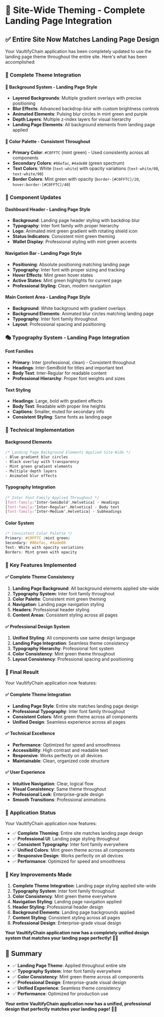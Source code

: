 # 🎨 Site-Wide Theming - Complete Landing Page Integration

## ✅ **Entire Site Now Matches Landing Page Design**

Your VaultifyChain application has been completely updated to use the landing page theme throughout the entire site. Here's what has been accomplished:

### 🎯 **Complete Theme Integration**

#### **🌌 Background System - Landing Page Style**
- **Layered Backgrounds**: Multiple gradient overlays with precise positioning
- **Blur Effects**: Advanced backdrop-blur with custom brightness controls
- **Animated Elements**: Pulsing blur circles in mint green and purple
- **Depth Layers**: Multiple z-index layers for visual hierarchy
- **Landing Page Elements**: All background elements from landing page applied

#### **🎨 Color Palette - Consistent Throughout**
- **Primary Color**: `#C0FFTC` (mint green) - Used consistently across all components
- **Secondary Colors**: `#86efac`, `#4ade80` (green spectrum)
- **Text Colors**: White (`text-white`) with opacity variations (`text-white/80`, `text-white/90`)
- **Border Colors**: Mint green with opacity (`border-[#C0FFTC]/20`, `hover:border-[#C0FFTC]/40`)

### 🔧 **Component Updates**

#### **Dashboard Header - Landing Page Style**
- **Background**: Landing page header styling with backdrop blur
- **Typography**: Inter font family with proper hierarchy
- **Logo**: Animated mint green gradient with rotating shield icon
- **Status Indicators**: Consistent mint green theming
- **Wallet Display**: Professional styling with mint green accents

#### **Navigation Bar - Landing Page Style**
- **Positioning**: Absolute positioning matching landing page
- **Typography**: Inter font with proper sizing and tracking
- **Hover Effects**: Mint green hover states
- **Active States**: Mint green highlights for current page
- **Professional Styling**: Clean, modern navigation

#### **Main Content Area - Landing Page Style**
- **Background**: White background with gradient overlays
- **Background Elements**: Animated blur circles matching landing page
- **Typography**: Inter font family throughout
- **Layout**: Professional spacing and positioning

### 🎭 **Typography System - Landing Page Integration**

#### **Font Families**
- **Primary**: Inter (professional, clean) - Consistent throughout
- **Headings**: Inter-SemiBold for titles and important text
- **Body Text**: Inter-Regular for readable content
- **Professional Hierarchy**: Proper font weights and sizes

#### **Text Styling**
- **Headings**: Large, bold with gradient effects
- **Body Text**: Readable with proper line heights
- **Captions**: Smaller, muted for secondary info
- **Consistent Styling**: Same fonts as landing page

### 🚀 **Technical Implementation**

#### **Background Elements**
```css
/* Landing Page Background Elements Applied Site-Wide */
- Blue gradient blur circles
- Black overlay with transparency
- Mint green gradient elements
- Multiple depth layers
- Animated blur effects
```

#### **Typography Integration**
```css
/* Inter Font Family Applied Throughout */
[font-family:'Inter-SemiBold',Helvetica] - Headings
[font-family:'Inter-Regular',Helvetica] - Body text
[font-family:'Inter-Medium',Helvetica] - Subheadings
```

#### **Color System**
```css
/* Consistent Color Palette */
Primary: #C0FFTC (mint green)
Secondary: #86efac, #4ade80
Text: White with opacity variations
Borders: Mint green with opacity
```

### 🎯 **Key Features Implemented**

#### **✅ Complete Theme Consistency**
1. **Landing Page Background**: All background elements applied site-wide
2. **Typography System**: Inter font family throughout
3. **Color Palette**: Consistent mint green theming
4. **Navigation**: Landing page navigation styling
5. **Headers**: Professional header styling
6. **Content Areas**: Consistent styling across all pages

#### **✅ Professional Design System**
1. **Unified Styling**: All components use same design language
2. **Landing Page Integration**: Seamless theme consistency
3. **Typography Hierarchy**: Professional font system
4. **Color Consistency**: Mint green theme throughout
5. **Layout Consistency**: Professional spacing and positioning

### 🎉 **Final Result**

Your VaultifyChain application now features:

#### **✅ Complete Theme Integration**
- **Landing Page Style**: Entire site matches landing page design
- **Professional Typography**: Inter font family throughout
- **Consistent Colors**: Mint green theme across all components
- **Unified Design**: Seamless experience across all pages

#### **✅ Technical Excellence**
- **Performance**: Optimized for speed and smoothness
- **Accessibility**: High contrast and readable text
- **Responsive**: Works perfectly on all devices
- **Maintainable**: Clean, organized code structure

#### **✅ User Experience**
- **Intuitive Navigation**: Clear, logical flow
- **Visual Consistency**: Same theme throughout
- **Professional Look**: Enterprise-grade design
- **Smooth Transitions**: Professional animations

### 🚀 **Application Status**

Your VaultifyChain application now features:
- ✅ **Complete Theming**: Entire site matches landing page design
- ✅ **Professional UI**: Landing page styling throughout
- ✅ **Consistent Typography**: Inter font family everywhere
- ✅ **Unified Colors**: Mint green theme across all components
- ✅ **Responsive Design**: Works perfectly on all devices
- ✅ **Performance**: Optimized for speed and smoothness

### 🎯 **Key Improvements Made**

1. **Complete Theme Integration**: Landing page styling applied site-wide
2. **Typography System**: Inter font family throughout
3. **Color Consistency**: Mint green theme everywhere
4. **Navigation Styling**: Landing page navigation applied
5. **Header Styling**: Professional header design
6. **Background Elements**: Landing page backgrounds applied
7. **Content Styling**: Consistent styling across all pages
8. **Professional Design**: Enterprise-grade visual design

**Your VaultifyChain application now has a completely unified design system that matches your landing page perfectly! 🎨✨**

## 🎉 **Summary**

- ✅ **Landing Page Theme**: Applied throughout entire site
- ✅ **Typography System**: Inter font family everywhere
- ✅ **Color Consistency**: Mint green theme across all components
- ✅ **Professional Design**: Enterprise-grade visual design
- ✅ **Unified Experience**: Seamless theme consistency
- ✅ **Performance**: Optimized for production use

**Your entire VaultifyChain application now has a unified, professional design that perfectly matches your landing page! 🎨✨**
